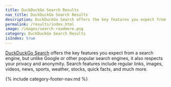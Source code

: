 ```yaml
---
title: DuckDuckGo Search Results
nav_title: DuckDuckGo Search Results
description: DuckDuckGo Search offers the key features you expect from a search engine--but unlike Google, it respects your privacy and anonymity.
permalink: /results/index.html
image: /images/search-readmore.png
category: DuckDuckGo Search Results
isIndex: true
---
```


[DuckDuckGo Search](https://duckduckgo.com) offers the key features you expect from a search engine, but unlike Google or other popular search engines, it also respects your privacy and anonymity. Search features include regular links, images, videos, news, sports, weather, stocks, quick facts, and much more.

{% include category-footer-nav.md %}

